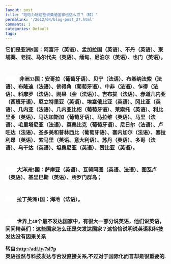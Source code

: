 ```yaml
---
layout: post
title: "哈哈为啥这些说英语国家也这么穷？（转）"
permalink: '/2012/04/blog-post_27.html'
comments: 1
categories: Default
tags: 
---
```

<b style="font-family:Verdana;font-size:13px;background-color:rgb(255,255,255)">

<font size="3">它们是亚洲9国：阿富汗（英语）、孟加拉国（英语）、不丹（英语）、柬埔寨、老挝、马尔代夫（英语）、缅甸、尼泊尔（英语）、也门（英语）。</font>

</b>

<br style="font-family:Verdana;font-size:13px;background-color:rgb(255,255,255)"/>

 

<font size="3" style="font-family:Verdana;background-color:rgb(255,255,255)"><b>&nbsp;&nbsp;&nbsp;&nbsp;&nbsp;&nbsp;&nbsp;&nbsp;&nbsp;&nbsp; 非洲33国：安哥拉（葡萄牙语）、贝宁（法语）、布基纳法索（法语）、布隆迪（法语）、佛得角（葡萄牙语）、中非（法语）、乍得（法语）、科摩罗（法语）、刚果（金（法语））、吉布提（法语）、赤道几内亚（西班牙语）、厄立特里亚（英语）、埃塞俄比亚（英语）、冈比亚（英语）、几内亚（法语）、几内亚比绍（葡萄牙语）、莱索托（英语）、利比里亚（英语）、马达加斯加（葡萄牙语）、马拉维（英语）、马里（法语）、毛里塔尼亚（法语）、莫桑比克（葡萄牙语）、尼日尔（法语）、卢旺达（法语）、圣多美和普林西比（葡萄牙语）、塞内加尔（法语）、塞拉利昂（英语）、索马里（英语、意大利语）、苏丹（英语）、多哥（法语）、乌干达（英语）、坦桑尼亚（英语）、赞比亚（英语）。</b></font>

<br style="font-family:Verdana;font-size:13px;background-color:rgb(255,255,255)"/>

 

<font size="3" style="font-family:Verdana;background-color:rgb(255,255,255)"><b>&nbsp;&nbsp;&nbsp;&nbsp;&nbsp;&nbsp;&nbsp;&nbsp; 大洋洲5国：萨摩亚（英语）、瓦努阿图（英语、法语）、图瓦卢（英语）、基里巴斯（英语）、所罗门群岛；</b></font>

<br style="font-family:Verdana;font-size:13px;background-color:rgb(255,255,255)"/>

 

<font size="3" style="font-family:Verdana;background-color:rgb(255,255,255)"><b>&nbsp;&nbsp;&nbsp;&nbsp;&nbsp;&nbsp;&nbsp;&nbsp; 拉丁美洲1国：海地（法语）。</b></font>

<br style="font-family:Verdana;font-size:13px;background-color:rgb(255,255,255)"/>

<font size="3" style="font-family:Verdana;background-color:rgb(255,255,255)"><b>&nbsp;&nbsp;&nbsp;&nbsp;&nbsp;&nbsp;&nbsp;&nbsp; 世界上48个最不发达国家中，有很大一部分说英语，他们说英语，问问精英们：这些国家怎么还是欠发达国家？这恰恰说明说英语和科技发达没有因果关系</b></font>

 

<div><font size="3" style="font-family:Verdana;background-color:rgb(255,255,255)"><b>转自:</b></font><font face="Verdana" size="3"><b><a href="http://adf.ly/7sf7p">http://adf.ly/7sf7p</a></b></font></div>

<div><font face="Verdana" size="3"><b><a href="http://1.bp.blogspot.com/-w-nFedRHiao/T5qomOcAsFI/AAAAAAAAEu8/9vOhpx-kVnI/s1600/332-768274.gif"><img alt="" border="0" id="BLOGGER_PHOTO_ID_5736082450073825362" src="http://1.bp.blogspot.com/-w-nFedRHiao/T5qomOcAsFI/AAAAAAAAEu8/9vOhpx-kVnI/s320/332-768274.gif"/></a><br/> </b></font></div>

<div><font face="Verdana" size="3"><b>英语虽然与科技发达与否没直接关系,不过对于国际化而言却是很重要的.<a href="http://2.bp.blogspot.com/-yiknXZYqHUM/T5qomXT0owI/AAAAAAAAEvI/2da7xURQLrE/s1600/329-769056.gif"><img alt="" border="0" id="BLOGGER_PHOTO_ID_5736082452455400194" src="http://2.bp.blogspot.com/-yiknXZYqHUM/T5qomXT0owI/AAAAAAAAEvI/2da7xURQLrE/s320/329-769056.gif"/></a></b></font></div>